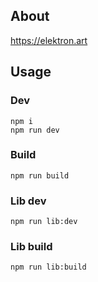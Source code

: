 ## About

https://elektron.art

## Usage

### Dev

```
npm i
npm run dev
```

### Build

```
npm run build
```

### Lib dev

```
npm run lib:dev
```

### Lib build

```
npm run lib:build
```

